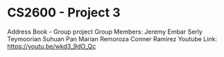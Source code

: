 # CS2600 - Project 3

Address Book - Group project
Group Members:
Jeremy Embar
Serly Teymoorian
Suhuan Pan
Marian Remoroza
Conner Ramirez
Youtube Link: https://youtu.be/wkd3_9dO_Qc
